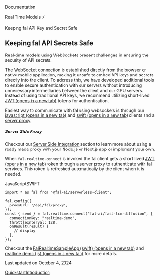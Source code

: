 Documentation

Real Time Models ⚡️

Keeping fal API Key and Secret Safe

Keeping fal API Secrets Safe[](#keeping-fal-api-secrets-safe)
-------------------------------------------------------------

Real-time models using WebSockets present challenges in ensuring the security of API secrets.

The WebSocket connection is established directly from the browser or native mobile application, making it unsafe to embed API keys and secrets directly into the client. To address this, we have developed additional tools to enable secure authentication with our servers without introducing unnecessary intermediaries between the client and our GPU servers. Instead of using traditional API keys, we recommend utilizing short-lived [JWT (opens in a new tab)](https://jwt.io/) tokens for authentication.

Easiest way to communicate with fal using websockets is through our [javascript (opens in a new tab)](https://github.com/fal-ai/fal-js) and [swift (opens in a new tab)](https://github.com/fal-ai/fal-swift) clients and a [server proxy](/docs/model-endpoints/server-side).

##### Server Side Proxy

Checkout our [Server Side Integration](/docs/model-endpoints/server-side#ready-to-use-proxy-implementations) section to learn more about using a ready made proxy with your Node.js or Next.js app or implement your own.

When `fal.realtime.connect` is invoked the fal client gets a short lived [JWT (opens in a new tab)](https://jwt.io/) token through a server proxy to authenticate with fal services. This token is refreshed automatically by the client when it is needed.

JavaScriptSWIFT

    import * as fal from "@fal-ai/serverless-client";

    fal.config({
      proxyUrl: "/api/fal/proxy",
    });
    const { send } = fal.realtime.connect("fal-ai/fast-lcm-diffusion", {
      connectionKey: "realtime-demo",
      throttleInterval: 128,
      onResult(result) {
        // display
      },
    });

Checkout the [FalRealtimeSampleApp (swift) (opens in a new tab)](https://github.com/fal-ai/fal-swift/tree/main/Sources/Samples/FalRealtimeSampleApp) and [realtime demo (js) (opens in a new tab)](https://github.com/fal-ai/fal-js/blob/main/apps/demo-nextjs-app-router/app/realtime/page.tsx) for more details.

Last updated on October 4, 2024

[Quickstart](/docs/real-time/quickstart "Quickstart")[Introduction](/docs/model-endpoints "Introduction")
